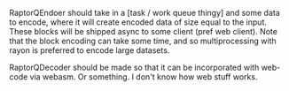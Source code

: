 
RaptorQEndoer should take in a [task / work queue thingy] and some data to encode, where it will create encoded data of size equal to the input. These blocks will be shipped async to some client (pref web client). Note that the block encoding can take some time, and so multiprocessing with rayon is preferred to encode large datasets. 

RaptorQDecoder should be made so that it can be incorporated with web-code via webasm. Or something. I don't know how web stuff works. 